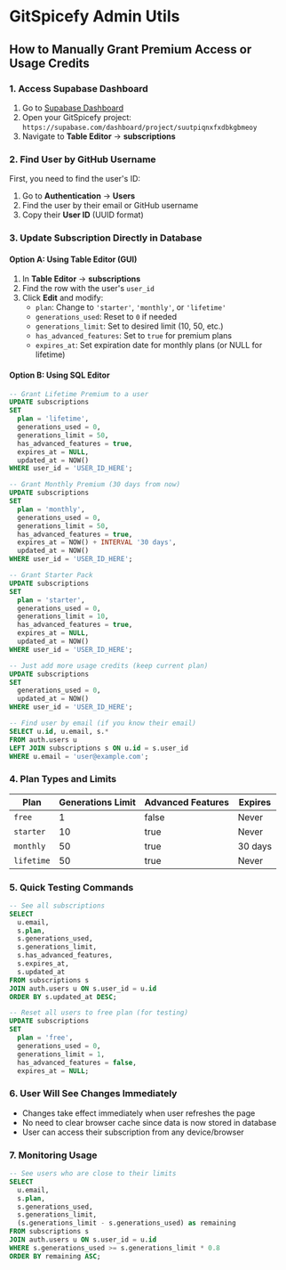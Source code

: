 # GitSpicefy Admin Utils

## How to Manually Grant Premium Access or Usage Credits

### 1. Access Supabase Dashboard
1. Go to [Supabase Dashboard](https://supabase.com/dashboard)
2. Open your GitSpicefy project: `https://supabase.com/dashboard/project/suutpiqnxfxdbkgbmeoy`
3. Navigate to **Table Editor** → **subscriptions**

### 2. Find User by GitHub Username
First, you need to find the user's ID:
1. Go to **Authentication** → **Users**
2. Find the user by their email or GitHub username
3. Copy their **User ID** (UUID format)

### 3. Update Subscription Directly in Database

#### Option A: Using Table Editor (GUI)
1. In **Table Editor** → **subscriptions**
2. Find the row with the user's `user_id`
3. Click **Edit** and modify:
   - `plan`: Change to `'starter'`, `'monthly'`, or `'lifetime'`
   - `generations_used`: Reset to `0` if needed
   - `generations_limit`: Set to desired limit (10, 50, etc.)
   - `has_advanced_features`: Set to `true` for premium plans
   - `expires_at`: Set expiration date for monthly plans (or NULL for lifetime)

#### Option B: Using SQL Editor
```sql
-- Grant Lifetime Premium to a user
UPDATE subscriptions 
SET 
  plan = 'lifetime',
  generations_used = 0,
  generations_limit = 50,
  has_advanced_features = true,
  expires_at = NULL,
  updated_at = NOW()
WHERE user_id = 'USER_ID_HERE';

-- Grant Monthly Premium (30 days from now)
UPDATE subscriptions 
SET 
  plan = 'monthly',
  generations_used = 0,
  generations_limit = 50,
  has_advanced_features = true,
  expires_at = NOW() + INTERVAL '30 days',
  updated_at = NOW()
WHERE user_id = 'USER_ID_HERE';

-- Grant Starter Pack
UPDATE subscriptions 
SET 
  plan = 'starter',
  generations_used = 0,
  generations_limit = 10,
  has_advanced_features = true,
  expires_at = NULL,
  updated_at = NOW()
WHERE user_id = 'USER_ID_HERE';

-- Just add more usage credits (keep current plan)
UPDATE subscriptions 
SET 
  generations_used = 0,
  updated_at = NOW()
WHERE user_id = 'USER_ID_HERE';

-- Find user by email (if you know their email)
SELECT u.id, u.email, s.* 
FROM auth.users u 
LEFT JOIN subscriptions s ON u.id = s.user_id 
WHERE u.email = 'user@example.com';
```

### 4. Plan Types and Limits

| Plan | Generations Limit | Advanced Features | Expires |
|------|------------------|-------------------|---------|
| `free` | 1 | false | Never |
| `starter` | 10 | true | Never |
| `monthly` | 50 | true | 30 days |
| `lifetime` | 50 | true | Never |

### 5. Quick Testing Commands

```sql
-- See all subscriptions
SELECT 
  u.email,
  s.plan,
  s.generations_used,
  s.generations_limit,
  s.has_advanced_features,
  s.expires_at,
  s.updated_at
FROM subscriptions s
JOIN auth.users u ON s.user_id = u.id
ORDER BY s.updated_at DESC;

-- Reset all users to free plan (for testing)
UPDATE subscriptions 
SET 
  plan = 'free',
  generations_used = 0,
  generations_limit = 1,
  has_advanced_features = false,
  expires_at = NULL;
```

### 6. User Will See Changes Immediately
- Changes take effect immediately when user refreshes the page
- No need to clear browser cache since data is now stored in database
- User can access their subscription from any device/browser

### 7. Monitoring Usage
```sql
-- See users who are close to their limits
SELECT 
  u.email,
  s.plan,
  s.generations_used,
  s.generations_limit,
  (s.generations_limit - s.generations_used) as remaining
FROM subscriptions s
JOIN auth.users u ON s.user_id = u.id
WHERE s.generations_used >= s.generations_limit * 0.8
ORDER BY remaining ASC;
```

